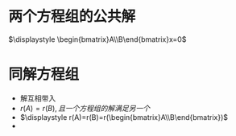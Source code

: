 # 两个方程组的公共解
$\displaystyle \begin{bmatrix}A\\B\end{bmatrix}x=0$


# 同解方程组
* 解互相带入
* $\displaystyle r(A)=r(B),且一个方程组的解满足另一个$
* $\displaystyle r(A)=r(B)=r(\begin{bmatrix}A\\B\end{bmatrix})$
* 